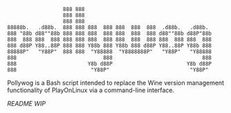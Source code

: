 ```
                  888 888
                  888 888
                  888 888
88888b.   .d88b.  888 888 888  888 888  888  888  .d88b.   .d88b.
888 "88b d88""88b 888 888 888  888 888  888  888 d88""88b d88P"88b
888  888 888  888 888 888 888  888 888  888  888 888  888 888  888
888 d88P Y88..88P 888 888 Y88b 888 Y88b 888 d88P Y88..88P Y88b 888
88888P"   "Y88P"  888 888  "Y88888  "Y8888888P"   "Y88P"   "Y88888
888                            888                             888
888                       Y8b d88P                        Y8b d88P
888                        "Y88P"                          "Y88P"
```

Pollywog is a Bash script intended to replace the Wine version management functionality of PlayOnLinux via a command-line interface.

*README WIP*
